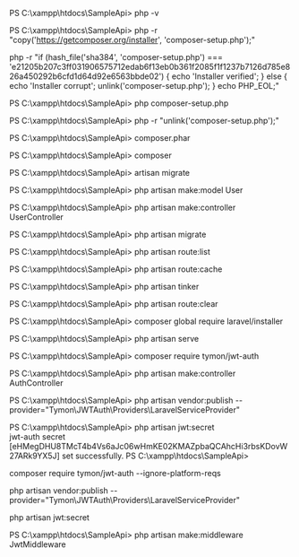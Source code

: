 PS C:\xampp\htdocs\SampleApi> php -v

PS C:\xampp\htdocs\SampleApi> php -r "copy('https://getcomposer.org/installer', 'composer-setup.php');" 

php -r "if (hash_file('sha384', 'composer-setup.php') === 'e21205b207c3ff031906575712edab6f13eb0b361f2085f1f1237b7126d785e826a450292b6cfd1d64d92e6563bbde02') { echo 'Installer verified'; } else { echo 'Installer corrupt'; unlink('composer-setup.php'); } echo PHP_EOL;"

PS C:\xampp\htdocs\SampleApi> php composer-setup.php   

PS C:\xampp\htdocs\SampleApi> php -r "unlink('composer-setup.php');"

PS C:\xampp\htdocs\SampleApi> composer.phar

PS C:\xampp\htdocs\SampleApi>  composer    

PS C:\xampp\htdocs\SampleApi> artisan migrate

PS C:\xampp\htdocs\SampleApi> php artisan make:model User

PS C:\xampp\htdocs\SampleApi> php artisan make:controller UserController

PS C:\xampp\htdocs\SampleApi> php artisan migrate   

PS C:\xampp\htdocs\SampleApi> php artisan route:list   

PS C:\xampp\htdocs\SampleApi> php artisan route:cache  

PS C:\xampp\htdocs\SampleApi> php artisan tinker       

PS C:\xampp\htdocs\SampleApi> php artisan route:clear  

PS C:\xampp\htdocs\SampleApi> composer global require laravel/installer

PS C:\xampp\htdocs\SampleApi> php artisan serve        

PS C:\xampp\htdocs\SampleApi> composer require tymon/jwt-auth

PS C:\xampp\htdocs\SampleApi> php artisan make:controller AuthController

PS C:\xampp\htdocs\SampleApi> php artisan vendor:publish --provider="Tymon\JWTAuth\Providers\LaravelServiceProvider"

PS C:\xampp\htdocs\SampleApi> php artisan jwt:secret   
jwt-auth secret [eHMegDHU8TMcT4b4Vs6aJc06wHmKE02KMAZpbaQCAhcHi3rbsKDovW27ARk9YX5J] set successfully.
PS C:\xampp\htdocs\SampleApi> 


composer require tymon/jwt-auth --ignore-platform-reqs

 php artisan vendor:publish --provider="Tymon\JWTAuth\Providers\LaravelServiceProvider"

php artisan jwt:secret

PS C:\xampp\htdocs\SampleApi> php artisan make:middleware JwtMiddleware